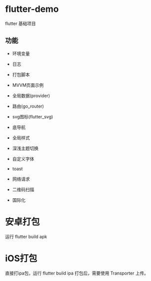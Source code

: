 # flutter-demo
flutter 基础项目

## 功能
* 环境变量
* 日志
* 打包脚本
* MVVM页面示例
* 全局数据(provider)
* 路由(go_router)
* svg图标(flutter_svg)
* 底导航

* 全局样式
* 深浅主题切换
* 自定义字体
* toast
* 网络请求
* 二维码扫描
* 国际化

# 安卓打包
运行 flutter build apk

# iOS打包
直接打ipa包，运行 flutter build ipa
打包后，需要使用 Transporter 上传。